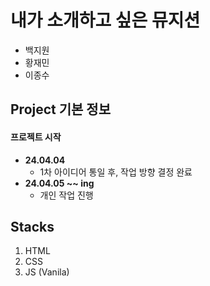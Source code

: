 # 내가 소개하고 싶은 뮤지션
- 백지원
- 황재민
- 이종수

## Project 기본 정보
#### 프로젝트 시작
- **24.04.04**
  - 1차 아이디어 통일 후, 작업 방향 결정 완료
- **24.04.05 ~~ ing**
  - 개인 작업 진행
 
## Stacks
1. HTML
2. CSS
3. JS (Vanila)
